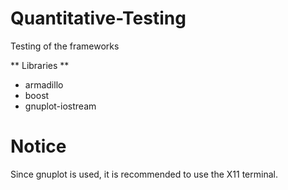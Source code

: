 # Quantitative-Testing
Testing of the frameworks

** Libraries **
* armadillo
* boost
* gnuplot-iostream

# Notice
Since gnuplot is used, it is recommended to use the X11 terminal.